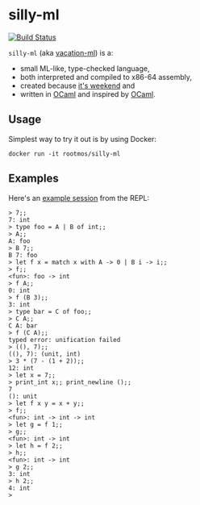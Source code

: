 silly-ml
========
[![Build Status](https://travis-ci.org/rootmos/silly-ml.svg?branch=master)](https://travis-ci.org/rootmos/silly-ml)

`silly-ml` (aka [vacation-ml](https://en.wikipedia.org/wiki/Summer)) is a:
* small ML-like, type-checked language,
* both interpreted and compiled to x86-64 assembly,
* created because [it's weekend](https://www.isittheweekendyet.com/) and
* written in [OCaml](https://ocaml.org/) and inspired by
  [OCaml](https://github.com/ocaml/ocaml).

Usage
-----
Simplest way to try it out is by using Docker:
```
docker run -it rootmos/silly-ml
```

Examples
--------
Here's an [example session](repl.expect) from the REPL:
```
> 7;;
7: int
> type foo = A | B of int;;
> A;;
A: foo
> B 7;;
B 7: foo
> let f x = match x with A -> 0 | B i -> i;;
> f;;
<fun>: foo -> int
> f A;;
0: int
> f (B 3);;
3: int
> type bar = C of foo;;
> C A;;
C A: bar
> f (C A);;
typed error: unification failed
> ((), 7);;
((), 7): (unit, int)
> 3 * (7 - (1 + 2));;
12: int
> let x = 7;;
> print_int x;; print_newline ();;
7
(): unit
> let f x y = x + y;;
> f;;
<fun>: int -> int -> int
> let g = f 1;;
> g;;
<fun>: int -> int
> let h = f 2;;
> h;;
<fun>: int -> int
> g 2;;
3: int
> h 2;;
4: int
>
```
